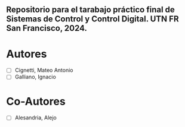 ## Repositorio para el tarabajo práctico final de Sistemas de Control y Control Digital. UTN FR San Francisco, 2024.

# Autores
- [ ] Cignetti, Mateo Antonio
- [ ] Galliano, Ignacio

# Co-Autores
- [ ] Alesandria, Alejo
